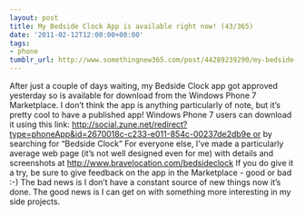 ```yaml
---
layout: post
title: My Bedside Clock App is available right now! (43/365)
date: '2011-02-12T12:00:00+00:00'
tags:
- phone
tumblr_url: http://www.somethingnew365.com/post/44289239290/my-bedside-clock-app-is-available-right-now-4
---
```

After just a couple of days waiting, my Bedside Clock app got approved yesterday so is available for download from the Windows Phone 7 Marketplace. I don’t think the app is anything particularly of note, but it’s pretty cool to have a published app!
Windows Phone 7 users can download it using this link: http://social.zune.net/redirect?type=phoneApp&id=2670018c-c233-e011-854c-00237de2db9e or by searching for “Bedside Clock”
For everyone else, I’ve made a particularly average web page (it’s not well designed even for me) with details and screenshots at http://www.bravelocation.com/bedsideclock
If you do give it a try, be sure to give feedback on the app in the Marketplace - good or bad :-)
The bad news is I don’t have a constant source of new things now it’s done. The good news is I can get on with something more interesting in my side projects.
